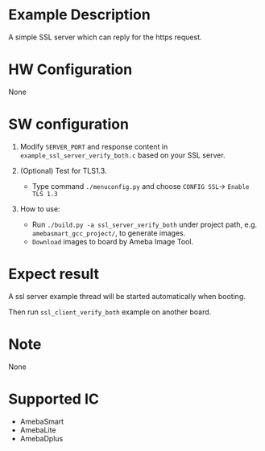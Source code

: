 # Example Description

A simple SSL server which can reply for the https request.

# HW Configuration

None

# SW configuration

1. Modify `SERVER_PORT` and response content in `example_ssl_server_verify_both.c` based on your SSL server.

2. (Optional) Test for TLS1.3.
   - Type command `./menuconfig.py` and choose `CONFIG SSL`-> `Enable TLS 1.3`

3. How to use:
   - Run `./build.py -a ssl_server_verify_both` under project path, e.g. `amebasmart_gcc_project/`, to generate images.
   - `Download` images to board by Ameba Image Tool.

# Expect result

A ssl server example thread will be started automatically when booting.

Then run `ssl_client_verify_both` example on another board.

# Note

None

# Supported IC

- AmebaSmart
- AmebaLite
- AmebaDplus
